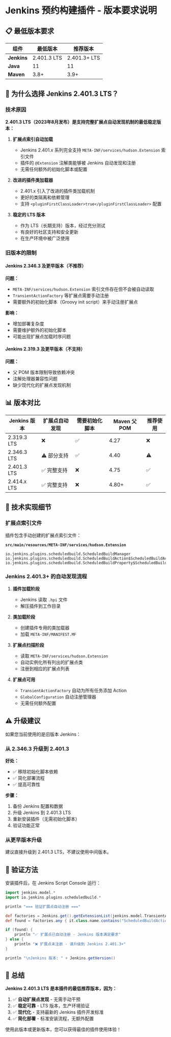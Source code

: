 # Jenkins 预约构建插件 - 版本要求说明

## 📋 最低版本要求

| 组件 | 最低版本 | 推荐版本 |
|------|---------|---------|
| **Jenkins** | 2.401.3 LTS | 2.401.3+ LTS |
| **Java** | 11 | 11 |
| **Maven** | 3.8+ | 3.9+ |

## 🎯 为什么选择 Jenkins 2.401.3 LTS？

### 技术原因

**2.401.3 LTS（2023年8月发布）是支持完整扩展点自动发现机制的最低稳定版本：**

1. **扩展点索引自动加载**
   - Jenkins 2.401.x 系列完全支持 `META-INF/services/hudson.Extension` 索引文件
   - 插件的 `@Extension` 注解类能够被 Jenkins 自动发现和注册
   - 无需任何额外的初始化脚本或配置

2. **改进的插件类加载器**
   - 2.401.x 引入了改进的插件类加载机制
   - 更好的类隔离和依赖管理
   - 支持 `<pluginFirstClassLoader>true</pluginFirstClassLoader>` 配置

3. **稳定的 LTS 版本**
   - 作为 LTS（长期支持）版本，经过充分测试
   - 有良好的社区支持和安全更新
   - 在生产环境中被广泛使用

### 旧版本的限制

#### Jenkins 2.346.3 及更早版本（不推荐）

**问题：**
- `META-INF/services/hudson.Extension` 索引文件存在但不会被自动读取
- `TransientActionFactory` 等扩展点需要手动注册
- 需要额外的初始化脚本（Groovy init script）来手动注册扩展点

**影响：**
- 增加部署复杂度
- 需要维护额外的初始化脚本
- 可能出现扩展点加载时序问题

#### Jenkins 2.319.3 及更早版本（不支持）

**问题：**
- 父 POM 版本限制导致依赖冲突
- 注解处理器兼容性问题
- 缺少现代化的扩展点发现机制

## 📊 版本对比

| Jenkins 版本 | 扩展点自动发现 | 需要初始化脚本 | Maven 父 POM | 推荐使用 |
|-------------|--------------|---------------|-------------|---------|
| 2.319.3 LTS | ❌ | ✅ | 4.27 | ❌ |
| 2.346.3 LTS | ⚠️ 部分支持 | ✅ | 4.40 | ⚠️ |
| 2.401.3 LTS | ✅ 完整支持 | ❌ | 4.75 | ✅ |
| 2.414.x LTS | ✅ 完整支持 | ❌ | 4.80+ | ✅ |

## 🔧 技术实现细节

### 扩展点索引文件

插件包含手动创建的扩展点索引文件：

**`src/main/resources/META-INF/services/hudson.Extension`**
```
io.jenkins.plugins.scheduledbuild.ScheduledBuildManager
io.jenkins.plugins.scheduledbuild.ScheduledBuildAction$ScheduledBuildActionFactory
io.jenkins.plugins.scheduledbuild.ScheduledBuildProperty$ScheduledBuildPropertyDescriptor
```

### Jenkins 2.401.3+ 的自动发现流程

1. **插件加载阶段**
   - Jenkins 读取 `.hpi` 文件
   - 解压插件到工作目录
   
2. **类加载阶段**
   - 创建插件专用的类加载器
   - 加载 `META-INF/MANIFEST.MF`
   
3. **扩展点扫描阶段**
   - 读取 `META-INF/services/hudson.Extension`
   - 自动实例化所有列出的扩展点类
   - 注册到相应的扩展点列表
   
4. **扩展点可用**
   - `TransientActionFactory` 自动为所有任务添加 Action
   - `GlobalConfiguration` 自动注册管理器
   - 无需任何额外配置

## ⚠️ 升级建议

如果您当前使用的是旧版本 Jenkins：

### 从 2.346.3 升级到 2.401.3

**好处：**
- ✅ 移除初始化脚本依赖
- ✅ 简化部署流程
- ✅ 提高可靠性

**步骤：**
1. 备份 Jenkins 配置和数据
2. 升级 Jenkins 到 2.401.3 LTS
3. 重新安装插件（无需初始化脚本）
4. 验证功能正常

### 从更早版本升级

建议直接升级到 2.401.3 LTS，不建议使用中间版本。

## 📝 验证方法

安装插件后，在 Jenkins Script Console 运行：

```groovy
import jenkins.model.*
import io.jenkins.plugins.scheduledbuild.*

println "=== 验证扩展点自动注册 ==="

def factories = Jenkins.get().getExtensionList(jenkins.model.TransientActionFactory.class)
def found = factories.any { it.class.name.contains("ScheduledBuildActionFactory") }

if (found) {
    println "✅ 扩展点已自动注册 - Jenkins 版本满足要求"
} else {
    println "❌ 扩展点未注册 - 请升级到 Jenkins 2.401.3+"
}

println "\nJenkins 版本: " + Jenkins.getVersion()
```

## 🎉 总结

**Jenkins 2.401.3 LTS 是本插件的最低推荐版本，因为：**

1. ✅ **自动扩展点发现** - 无需手动干预
2. ✅ **稳定可靠** - LTS 版本，生产环境验证
3. ✅ **现代化** - 支持最新的 Jenkins 插件开发标准
4. ✅ **简化部署** - 标准安装流程，无额外配置

使用此版本或更新版本，您可以获得最佳的插件使用体验！

